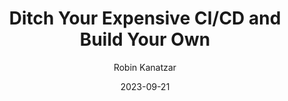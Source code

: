 ---
slug: "/talks/swift-connection/september-2023/robin-kanatzar-ditch-your-expensive-cicd-and-build-your-own"
date: 2023-09-21
title: "Ditch Your Expensive CI/CD and Build Your Own"
author: "Robin Kanatzar"
video: 9tlBqVdd5F0
thumbnail: thumbnails/9tlBqVdd5F0.jpg
slides: 
tags: []
year: 2023
conference: swift-connection
edition: september-2023
allow_ads: false
---